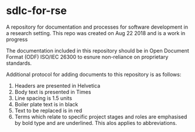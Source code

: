 # sdlc-for-rse
A repository for documentation and processes for software development in a research setting. This repo was created on Aug 22 2018 and is a work in progress

The documentation included in this repository should be in Open Document Format (ODF) ISO/IEC 26300 to esnure non-reliance on proprietary standards.

Additional protocol for adding documents to this repository is as follows:
1. Headers are presented in Helvetica
2. Body text is presented in Times
3. Line spacing is 1.5 units
4. Boiler plate text is in black
5. Text to be replaced is in red
6. Terms which relate to specific project stages and roles are emphasised by bold type and are underlined. This alos applies to abbreviations.

